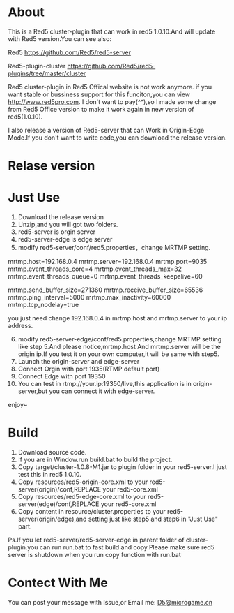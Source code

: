 
# About
This is a Red5 cluster-plugin that can work in red5 1.0.10.And will update with Red5 version.You can see also:

Red5 https://github.com/Red5/red5-server

Red5-plugin-cluster https://github.com/Red5/red5-plugins/tree/master/cluster


Red5 cluster-plugin in Red5 Offical website is not work anymore. if you want stable or bussiness support for this funciton,you can view http://www.red5pro.com.
I don't want to pay(^^),so I made some change from Red5 Office version to make it work again in new version of red5(1.0.10).

I also release a version of Red5-server that can Work in Origin-Edge Mode.If you don't want to write code,you can download the release version.

# Relase version


# Just Use

1. Download the release version
2. Unzip,and you will got two folders.
3. red5-server is orgin server
4. red5-server-edge is edge server
5. modify red5-server/conf/red5.properties，change MRTMP setting.

mrtmp.host=192.168.0.4
mrtmp.server=192.168.0.4
mrtmp.port=9035
mrtmp.event_threads_core=4
mrtmp.event_threads_max=32
mrtmp.event_threads_queue=0
mrtmp.event_threads_keepalive=60

mrtmp.send_buffer_size=271360
mrtmp.receive_buffer_size=65536
mrtmp.ping_interval=5000
mrtmp.max_inactivity=60000
mrtmp.tcp_nodelay=true

you just need change 192.168.0.4 in mrtmp.host and mrtmp.server to your ip address.


6. modify red5-server-edge/conf/red5.properties,change MRTMP setting like step 5.And please notice,mrtmp.host And mrtmp.server will be the origin ip.If you test it on your own computer,it will be same with step5.
7. Launch the origin-server and edge-server
8. Connect Orgin with port 1935(RTMP default port)
9. Connect Edge with port 19350
10. You can test in rtmp://your.ip:19350/live,this application is in origin-server,but you can connect it with edge-server.


enjoy~

# Build

1. Download source code.
2. If you are in Window.run build.bat to build the project.
3. Copy target/cluster-1.0.8-M1.jar to plugin folder in your red5-server.I just test this in red5 1.0.10.
4. Copy resources/red5-origin-core.xml to your red5-server(origin)/conf,REPLACE your red5-core.xml
5. Copy resources/red5-edge-core.xml to your red5-server(edge)/conf,REPLACE your red5-core.xml
6. Copy content in resource/cluster.properties to your red5-server(origin/edge),and setting just like step5 and step6 in "Just Use" part.

Ps.If you let red5-server/red5-server-edge in parent folder of cluster-plugin.you can run run.bat to fast build and copy.Please make sure red5 server is shutdown when you run copy function with run.bat

# Contect With Me

You can post your message with Issue,or Email me: D5@microgame.cn
